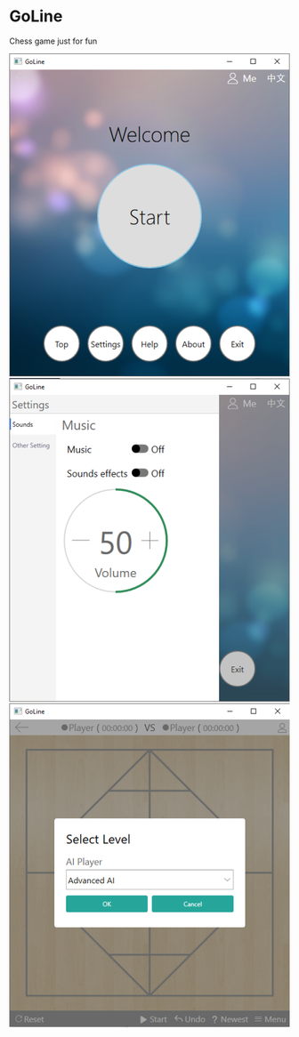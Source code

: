# GoLine
Chess game just for fun

![image](https://github.com/Epxoxy/GoLine/blob/master/Screenshots/Preview00.PNG)
![image](https://github.com/Epxoxy/GoLine/blob/master/Screenshots/Preview01.PNG)
![image](https://github.com/Epxoxy/GoLine/blob/master/Screenshots/Preview02.PNG)
